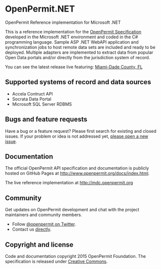 # OpenPermit.NET

OpenPermit Reference implementation for Microsoft .NET 

This is a reference implementation for the [OpenPermit Specification](http://www.openpermit.org) developed in the Microsoft .NET environment and coded in the C# programming language. Sample ASP .NET WebAPI application and synchronization jobs to host remote data sets are included and ready to be deployed. Multiple adapters are implemented to extract data from popular Open Data portals and/or directly from the jurisdiction system of record.

You can see the latest release live featuring: [Miami-Dade County, FL](http://mdc.openpermit.org)

## Supported systems of record and data sources

- Accela Contruct API
- Socrata Data Portal
- Microsoft SQL Server RDBMS

## Bugs and feature requests

Have a bug or a feature request? Please first search for existing and closed issues. If your problem or idea is not addressed yet, [please open a new issue](https://github.com/openpermit/OpenPermit.NET/issues).

## Documentation

The official OpenPermit API specification and documentation is publicly hosted on GitHub Pages at <http://www.openpermit.org/docs/index.html>.

The live reference implementation at <http://mdc.openpermit.org>

## Community

Get updates on OpenPermit development and chat with the project maintainers and community members.

* Follow [@openpermit on Twitter](https://twitter.com/openpermit).
* Contact us [directly](mailto:support@openpermit.org).

## Copyright and license

Code and documentation copyright 2015 OpenPermit Foundation. The specification is released under [Creative Commons](http://creativecommons.org/licenses/by/3.0/).
